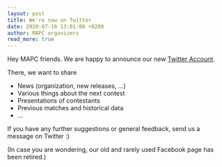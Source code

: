 ```yaml
---
layout: post
title: We're now on Twitter
date: 2020-07-16 13:01:00 +0200
author: MAPC organizers
read_more: true
---
```


Hey MAPC friends. We are happy to announce our new [Twitter Account](https://twitter.com/AgentContest).

There, we want to share
- News (organization, new releases, ...)
- Various things about the next contest
- Presentations of contestants
- Previous matches and historical data
- ...

If you have any further suggestions or general feedback, send us a message on Twitter :)

(In case you are wondering, our old and rarely used Facebook page has been retired.)
